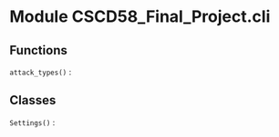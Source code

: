 Module CSCD58_Final_Project.cli
===============================

Functions
---------

    
`attack_types()`
:   

Classes
-------

`Settings()`
: